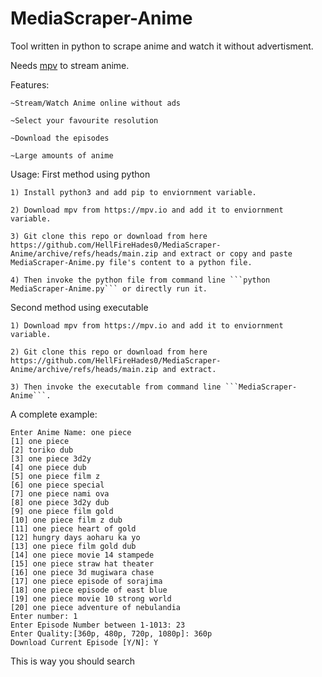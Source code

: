 # MediaScraper-Anime

Tool written in python to scrape anime and watch it without advertisment.

Needs [mpv] to stream anime.

Features:

    ~Stream/Watch Anime online without ads
   
    ~Select your favourite resolution 
    
    ~Download the episodes
    
    ~Large amounts of anime
    
Usage: 
First method using python

    1) Install python3 and add pip to enviornment variable.
    
    2) Download mpv from https://mpv.io and add it to enviornment variable.
    
    3) Git clone this repo or download from here https://github.com/HellFireHades0/MediaScraper-Anime/archive/refs/heads/main.zip and extract or copy and paste MediaScraper-Anime.py file's content to a python file.
    
    4) Then invoke the python file from command line ```python MediaScraper-Anime.py``` or directly run it.
    
    
Second method using executable

    1) Download mpv from https://mpv.io and add it to enviornment variable.
    
    2) Git clone this repo or download from here https://github.com/HellFireHades0/MediaScraper-Anime/archive/refs/heads/main.zip and extract.
    
    3) Then invoke the executable from command line ```MediaScraper-Anime```.


A complete example:

    Enter Anime Name: one piece
    [1] one piece
    [2] toriko dub
    [3] one piece 3d2y
    [4] one piece dub
    [5] one piece film z
    [6] one piece special
    [7] one piece nami ova
    [8] one piece 3d2y dub
    [9] one piece film gold
    [10] one piece film z dub
    [11] one piece heart of gold
    [12] hungry days aoharu ka yo
    [13] one piece film gold dub
    [14] one piece movie 14 stampede
    [15] one piece straw hat theater
    [16] one piece 3d mugiwara chase
    [17] one piece episode of sorajima
    [18] one piece episode of east blue
    [19] one piece movie 10 strong world
    [20] one piece adventure of nebulandia
    Enter number: 1
    Enter Episode Number between 1-1013: 23
    Enter Quality:[360p, 480p, 720p, 1080p]: 360p
    Download Current Episode [Y/N]: Y


This is way you should search

[mpv]: https://mpv.io/
